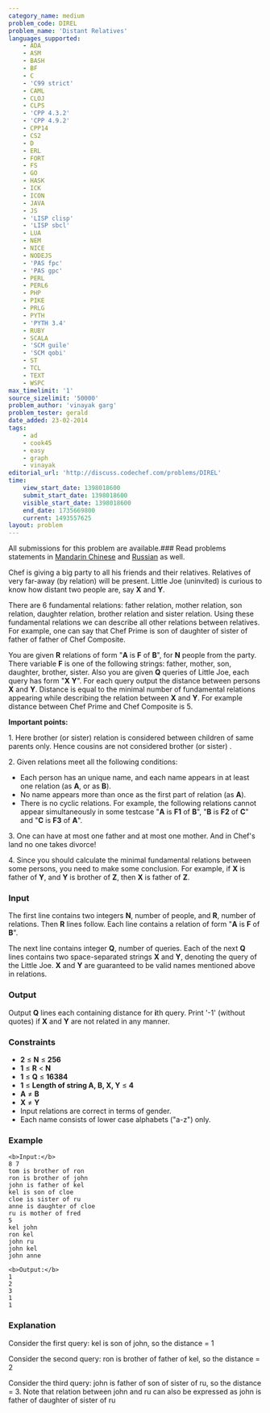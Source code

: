 ```yaml
---
category_name: medium
problem_code: DIREL
problem_name: 'Distant Relatives'
languages_supported:
    - ADA
    - ASM
    - BASH
    - BF
    - C
    - 'C99 strict'
    - CAML
    - CLOJ
    - CLPS
    - 'CPP 4.3.2'
    - 'CPP 4.9.2'
    - CPP14
    - CS2
    - D
    - ERL
    - FORT
    - FS
    - GO
    - HASK
    - ICK
    - ICON
    - JAVA
    - JS
    - 'LISP clisp'
    - 'LISP sbcl'
    - LUA
    - NEM
    - NICE
    - NODEJS
    - 'PAS fpc'
    - 'PAS gpc'
    - PERL
    - PERL6
    - PHP
    - PIKE
    - PRLG
    - PYTH
    - 'PYTH 3.4'
    - RUBY
    - SCALA
    - 'SCM guile'
    - 'SCM qobi'
    - ST
    - TCL
    - TEXT
    - WSPC
max_timelimit: '1'
source_sizelimit: '50000'
problem_author: 'vinayak garg'
problem_tester: gerald
date_added: 23-02-2014
tags:
    - ad
    - cook45
    - easy
    - graph
    - vinayak
editorial_url: 'http://discuss.codechef.com/problems/DIREL'
time:
    view_start_date: 1398018600
    submit_start_date: 1398018600
    visible_start_date: 1398018600
    end_date: 1735669800
    current: 1493557625
layout: problem
---
```

All submissions for this problem are available.###  Read problems statements in [Mandarin Chinese](http://www.codechef.com/download/translated/COOK45/mandarin/DIREL.pdf) and [Russian](http://www.codechef.com/download/translated/COOK45/russian/DIREL.pdf) as well.

Chef is giving a big party to all his friends and their relatives. Relatives of very far-away (by relation) will be present. Little Joe (uninvited) is curious to know how distant two people are, say **X** and **Y**.

There are 6 fundamental relations: father relation, mother relation, son relation, daughter relation, brother relation and sister relation. Using these fundamental relations we can describe all other relations between relatives. For example, one can say that Chef Prime is son of daughter of sister of father of father of Chef Composite.

You are given **R** relations of form "**A** is **F** of **B**", for **N** people from the party. There variable **F** is one of the following strings: father, mother, son, daughter, brother, sister. Also you are given **Q** queries of Little Joe, each query has form "**X** **Y**". For each query output the distance between persons **X** and **Y**. Distance is equal to the minimal number of fundamental relations appearing while describing the relation between **X** and **Y**. For example distance between Chef Prime and Chef Composite is 5.

**Important points:**

1\. Here brother (or sister) relation is considered between children of same parents only. Hence cousins are not considered brother (or sister) .

2\. Given relations meet all the following conditions:

- Each person has an unique name, and each name appears in at least one relation (as **A**, or as **B**).
- No name appears more than once as the first part of relation (as **A**).
- There is no cyclic relations. For example, the following relations cannot appear simultaneously in some testcase "**A** is **F1** of **B**", "**B** is **F2** of **C**" and "**C** is **F3** of **A**".

3\. One can have at most one father and at most one mother. And in Chef's land no one takes divorce!

4\. Since you should calculate the minimal fundamental relations between some persons, you need to make some conclusion. For example, if **X** is father of **Y**, and **Y** is brother of **Z**, then **X** is father of **Z**.

### Input

The first line contains two integers **N**, number of people, and **R**, number of relations. Then **R** lines follow. Each line contains a relation of form "**A** is **F** of **B**".

The next line contains integer **Q**, number of queries. Each of the next **Q** lines contains two space-separated strings **X** and **Y**, denoting the query of the Little Joe. **X** and **Y** are guaranteed to be valid names mentioned above in relations.

### Output

Output **Q** lines each containing distance for **i**th query. Print '-1' (without quotes) if **X** and **Y** are not related in any manner.

### Constraints

- **2** ≤ **N** ≤ **256**
- **1** ≤ **R** < **N**
- **1** ≤ **Q** ≤ **16384**
- **1** ≤ **Length of string A, B, X, Y** ≤ **4**
- **A** ≠ **B**
- **X** ≠ **Y**
- Input relations are correct in terms of gender.
- Each name consists of lower case alphabets ("a-z") only.

### Example

```
<b>Input:</b>
8 7
tom is brother of ron
ron is brother of john
john is father of kel
kel is son of cloe
cloe is sister of ru
anne is daughter of cloe
ru is mother of fred
5
kel john
ron kel
john ru
john kel
john anne

<b>Output:</b>
1
2
3
1
1

```
### Explanation

Consider the first query: kel is son of john, so the distance = 1

Consider the second query: ron is brother of father of kel, so the distance = 2

Consider the third query: john is father of son of sister of ru, so the distance = 3. Note that relation between john and ru can also be expressed as john is father of daughter of sister of ru
